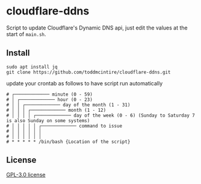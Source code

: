 # cloudflare-ddns
Script to update Cloudflare's Dynamic DNS api, just edit the values at the start of ```main.sh```.

## Install
```
sudo apt install jq
git clone https://github.com/toddmcintire/cloudflare-ddns.git
```

update your crontab as follows to have script run automatically
```
# ┌───────────── minute (0 - 59)
# │ ┌───────────── hour (0 - 23)
# │ │ ┌───────────── day of the month (1 - 31)
# │ │ │ ┌───────────── month (1 - 12)
# │ │ │ │ ┌───────────── day of the week (0 - 6) (Sunday to Saturday 7 is also Sunday on some systems)
# │ │ │ │ │ ┌───────────── command to issue                               
# │ │ │ │ │ │
# │ │ │ │ │ │
# * * * * * /bin/bash {Location of the script}
```

## License
[GPL-3.0 license](https://github.com/toddmcintire/cloudflare-ddns.git)
